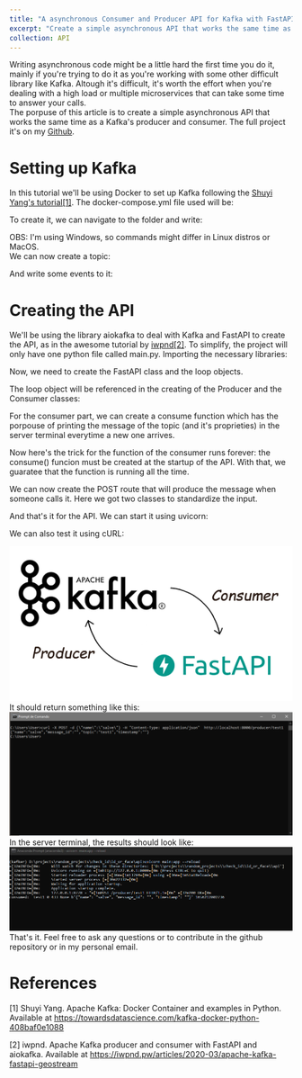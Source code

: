 ```yaml
---
title: "A asynchronous Consumer and Producer API for Kafka with FastAPI in Python"
excerpt: "Create a simple asynchronous API that works the same time as a Kafka's producer and consumer with Python's FastAPI library<br/><img src='/images/kafkafastapiasync500x300.png'>"
collection: API
---
```

<meta property='og:image' content='/images/kafkafastapiasync500x300.png'/>

Writing asynchronous code might be a little hard the first time you do it, mainly if you're trying to do it as you're working with some other difficult library like Kafka. Altough it's difficult, it's worth the effort when you're dealing with a high load or multiple microservices that can take some time to answer your calls. <br>
The porpuse of this article is to create a simple asynchronous API that works the same time as a Kafka's producer and consumer. The full project it's on my [Github](https://github.com/vinybrasil/fastapi_kafka). 


# Setting up Kafka

In this tutorial we'll be using Docker to set up Kafka following the [Shuyi Yang's tutorial[1]](https://towardsdatascience.com/kafka-docker-python-408baf0e1088). The docker-compose.yml file used will be:
<script src="https://gist.github.com/vinybrasil/d9c75338af09ac28dd5294687c725cd9.js"></script>
To create it, we can navigate to the folder and write:
<script src="https://gist.github.com/vinybrasil/c7db2d5f8338657d53222e463594f6c7.js"></script>

OBS: I'm using Windows, so commands might differ in Linux distros or MacOS. <br>
We can now create a topic:
<script src="https://gist.github.com/vinybrasil/af9b190c8ae24581798b58ca8c84b0fd.js"></script>

And write some events to it:
<script src="https://gist.github.com/vinybrasil/db2f731a2721f66eed6eef6c7b7bd673.js"></script>

# Creating the API

We'll be using the library aiokafka to deal with Kafka and FastAPI to create the API, as in the awesome tutorial by [iwpnd[2]](https://iwpnd.pw/articles/2020-03/apache-kafka-fastapi-geostream). To simplify, the project will only have one python file called main.py. Importing the necessary libraries:

<script src="https://gist.github.com/vinybrasil/90c1f46bcdbb26d48e1e975713433267.js"></script>

Now, we need to create the FastAPI class and the loop objects.
<script src="https://gist.github.com/vinybrasil/640b7906e41a59260233c4d7968e06f3.js"></script>
The loop object will be referenced in the creating of the Producer and the Consumer classes:
<script src="https://gist.github.com/vinybrasil/8318ea2b98b0e295fe2584f46dc335dd.js"></script>
For the consumer part, we can create a consume function which has the porpouse of printing the message of the topic (and it's proprieties) in the server terminal everytime a new one arrives.
<script src="https://gist.github.com/vinybrasil/14c21dc9f36824e912509b80dfe970cc.js"></script>
Now here's the trick for the function of the consumer runs forever: the consume() funcion must be created at the startup of the API. With that, we guaratee that the function is running all the time.
<script src="https://gist.github.com/vinybrasil/6d1647fa281687c9bd0110813aa61d22.js"></script>
We can now create the POST route that will produce the message when someone calls it. Here we got two classes to standardize the input.
<script src="https://gist.github.com/vinybrasil/aa23381a14eabac560ffeb2ea5fe4e32.js"></script>
And that's it for the API. We can start it using uvicorn:
<script src="https://gist.github.com/vinybrasil/ef37f1eb9639ff4bab08162e247170d5.js"></script>
We can also test it using cURL:
<script src="https://gist.github.com/vinybrasil/ee558010f91b4fe41c7646111ac8e879.js"></script>
![logo](/images/kafkafastapiasync500x300.png "logo")
It should return something like this:
![Result from the API call as the client](/images/kafkafastapiasyncfig1.png "Result from the API call as the client")
In the server terminal, the results should look like:
![Result from the API call in the server](/images/kafkafastapiasyncfig2.png "Result from the API call in the server")
That's it. Feel free to ask any questions or to contribute in the github repository or in my personal email.

# References

[1] Shuyi Yang. Apache Kafka: Docker Container and examples in Python. Available at https://towardsdatascience.com/kafka-docker-python-408baf0e1088

[2] iwpnd. Apache Kafka producer and consumer with FastAPI and aiokafka. Available at https://iwpnd.pw/articles/2020-03/apache-kafka-fastapi-geostream